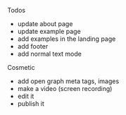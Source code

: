 Todos

- update about page
- update example page
- add examples in the landing page
- add footer
- add normal text mode

Cosmetic

- add open graph meta tags, images
- make a video (screen recording)
- edit it
- publish it
